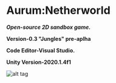 # Aurum:Netherworld

***Open-source 2D sandbox game.***
 
 **Version-0.3 "Jungles" pre-aplha**
 
 **Code Editor-Visual Studio.**
 
 **Unity Version-2020.1.4f1**

 ![alt tag](https://sun9-2.userapi.com/impg/pPgcvwLEgRJWHAqKbAA8SmseU-CWtr5xy1WxBQ/lW9RrL4az7Y.jpg?size=1280x637&quality=96&sign=f974e002e6ab437bd7853ef97185b438 "Screenshot")​
